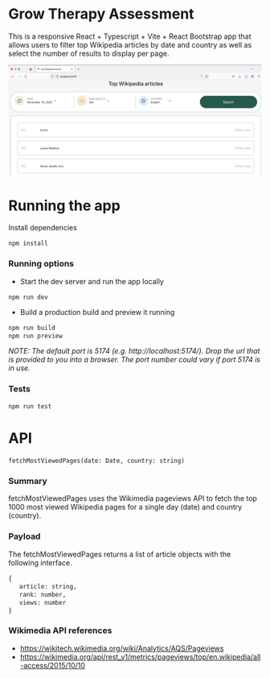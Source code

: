 # Grow Therapy Assessment

This is a responsive React + Typescript + Vite + React Bootstrap app that allows users to filter top Wikipedia articles by date and country as well as select the number of results to display per page.

![screenshot lg](./src/assets/readme-screenshot.png)

# Running the app

Install dependencies

```
npm install
```

### Running options
- Start the dev server and run the app locally

```
npm run dev
```

- Build a production build and preview it running

```
npm run build
npm run preview
```
_NOTE: The default port is 5174 (e.g. http://localhost:5174/). Drop the url that is provided to you into a browser. The port number could vary if port 5174 is in use._

### Tests
```
npm run test
```

# API

```
fetchMostViewedPages(date: Date, country: string)
```
### Summary
fetchMostViewedPages uses the Wikimedia pageviews API to fetch the top 1000 most viewed Wikipedia pages for a single day (date) and country (country).

### Payload
The fetchMostViewedPages returns a list of article objects with the following interface.
```
{
   article: string,
   rank: number,
   views: number
}
```

### Wikimedia API references
- https://wikitech.wikimedia.org/wiki/Analytics/AQS/Pageviews
- https://wikimedia.org/api/rest_v1/metrics/pageviews/top/en.wikipedia/all-access/2015/10/10